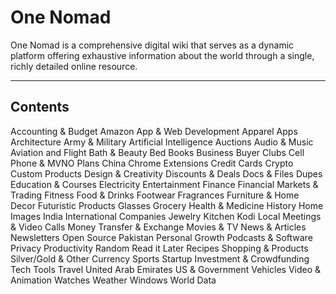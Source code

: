 # One Nomad
One Nomad is a comprehensive digital wiki that serves as a dynamic platform offering exhaustive information about the world through a single, richly detailed online resource.
***
## Contents

Accounting & Budget
Amazon
App & Web Development
Apparel
Apps
Architecture
Army & Military
Artificial Intelligence
Auctions
Audio & Music
Aviation and Flight
Bath & Beauty
Bed
Books
Business
Buyer Clubs
Cell Phone & MVNO Plans
China
Chrome Extensions
Credit Cards
Crypto
Custom Products
Design & Creativity
Discounts & Deals
Docs & Files
Dupes
Education & Courses
Electricity
Entertainment
Finance
Financial Markets & Trading
Fitness
Food & Drinks
Footwear
Fragrances
Furniture & Home Decor
Futuristic Products
Glasses
Grocery
Health & Medicine
History
Home
Images
India
International Companies
Jewelry
Kitchen
Kodi
Local
Meetings & Video Calls
Money Transfer & Exchange
Movies & TV
News & Articles
Newsletters
Open Source
Pakistan
Personal Growth
Podcasts & Software
Privacy
Productivity
Random
Read it Later
Recipes
Shopping & Products
Silver/Gold & Other Currency
Sports
Startup Investment & Crowdfunding
Tech
Tools
Travel
United Arab Emirates
US & Government
Vehicles
Video & Animation
Watches
Weather
Windows
World Data
